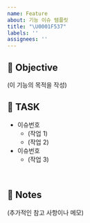 ```yaml
---
name: Feature
about: 기능 이슈 템플릿
title: "\U0001F537"
labels: ''
assignees: ''
---
```


## 🎯 Objective

(이 기능의 목적을 작성)
<br/>

## 💼 TASK

- 이슈번호
  - (작업 1)
  - (작업 2)
- 이슈번호
  - (작업 3)

<br/>

## 📝 Notes

(추가적인 참고 사항이나 메모)
